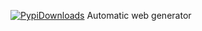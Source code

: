 [![PypiDownloads](https://img.shields.io/pypi/dm/automatic_web_generator.svg)](https://pypi.python.org/pypi/automatic_web_generator)
Automatic web generator
